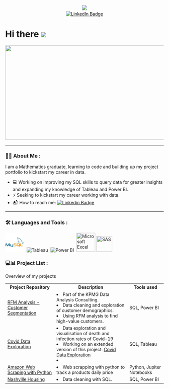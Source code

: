 <!--
**CheilaDaSilva/CheilaDaSilva** is a ✨ _special_ ✨ repository because its `README.md` (this file) appears on your GitHub profile.

Here are some ideas to get you started:

- 🔭 I’m currently working on ...
- 🌱 I’m currently learning ...
- 👯 I’m looking to collaborate on ...
- 🤔 I’m looking for help with ...
- 💬 Ask me about ...
- 📫 How to reach me: ...
- 😄 Pronouns: ...
- ⚡ Fun fact: ...
-->

<!-- header + links -->


<div id="header" align="center">
  <img src="https://media.giphy.com/media/XwBzLXzYq7ljHBXkHk/giphy.gif" width="200"/>
  <div id="badges">
  <a href="https://www.linkedin.com/in/cheilacarinadasilva/">
    <img src="https://img.shields.io/badge/LinkedIn-blue?style=for-the-badge&logo=linkedin&logoColor=white" alt="LinkedIn Badge"/>
  </a>
  </div>
</div>

<h1>
  Hi there
  <img src="https://media.giphy.com/media/hvRJCLFzcasrR4ia7z/giphy.gif" width="30px"/>
</h1>
<div align="center">
  <img src="https://media.giphy.com/media/AjyLmNcI5K53XlR0jR/giphy.gif" width="600" height="300"/>
</div>

---

<!-- about me -->

### :woman_technologist: About Me :

I am a Mathematics graduate, learning to code and building up my project portfolio to kickstart my career in data.

- 💻 Working on improving my SQL skills to query data for greater insights and expanding my knowledge of Tableau and Power BI.
- ⚡ Seeking to kickstart my career working with data.
- 📬 How to reach me: [![Linkedin Badge](https://img.shields.io/badge/-Cheila-blue?style=flat&logo=Linkedin&logoColor=white)](https://www.linkedin.com/in/cheilacarinadasilva/)

---

<!-- skills section - programming languages -->

### :hammer_and_wrench: Languages and Tools :
<div>
  <img src="https://github.com/devicons/devicon/blob/master/icons/mysql/mysql-original-wordmark.svg" title="MySQL"  alt="MySQL" width="60" height="60"/>&nbsp;
  <img src="https://logos-world.net/wp-content/uploads/2021/10/Tableau-Logo.png" title="Tableau" alt="Tableau" width="80" height="60"/>&nbsp;
  <img src="https://res.cloudinary.com/hevo/images/f_auto,q_auto/v1655278325/hevo-learn/Power-BI-Power-BI-logo/Power-BI-Power-BI-logo.png?_i=AA" title="Power BI" alt="Power BI" width="80" height="40"/>&nbsp;
  <img src="https://logos-world.net/wp-content/uploads/2022/02/Microsoft-Excel-Symbol.png" title="Microsoft Excel" **alt="Microsoft Excel" width="60" height="60"/>
  <img src="https://upload.wikimedia.org/wikipedia/commons/thumb/1/10/SAS_logo_horiz.svg/2560px-SAS_logo_horiz.svg.png" title="SAS" **alt="SAS" width="50" height="50"/>
</div>


<!-- project session - descriptions -->

### 💻📊 Project List :

Overview of my projects

<table>
	<tbody>
		<tr>
			<th align="center"> Project Repository </th>
			<th align="center"> Description </th>
			<th align="center"> Tools used </th>
		</tr>
    		<tr>
			<td align="left">
				<a href ="https://github.com/CheilaDaSilva/Work_Experience_Projects/tree/main/KPMG%20Data%20Analytics%20Consulting%20Virtual%20Internship"> RFM Analysis - Customer Segmentation </a>
			</td>
			<td align="left">
        			<li>Part of the KPMG Data Analysis Consulting.</li>
       				 <li>Data cleaning and exploration of customer demographics.</li>
       				 <li>Using RFM analysis to find high-value customers.</li> 
     			 </td>
			<td align="left">SQL, Power BI</td>
		</tr>
		<tr>
			<td align="left">
				<a href="https://github.com/CheilaDaSilva/Data-Analysis-Small-Projects/tree/main/covid%20data%20exploration%20with%20SQL">Covid Data Exploration</a>
			</td>
			<td align="left">
        		<li>Data exploration and visualisation of death and infection rates of Covid-19 </li>
			<li>Working on an extended version of this project: 
				<a href="https://github.com/CheilaDaSilva/Covid-Data-Exploration-Extended-Project">Covid Data Exploration</a><li>
      </td>
			<td align="left">SQL, Tableau</td>
		</tr>
   		 <tr>
			<td align="left">
				<a href="https://github.com/CheilaDaSilva/Amazon-Web-Scraping-With-Python">Amazon Web Scraping with Python</a></td>
	 	        <td align="left"><li>Web scrapping with python to track a products daily price </li></td>
			<td align="left">Python, Jupiter Notebooks</td>
		</tr>
		<tr>
			<td align="left">
				<a href="https://github.com/CheilaDaSilva/Data-Analysis-Small-Projects/tree/main/Nashville%20Housing%20Data%20-%20data%20cleaning%20with%20SQL">Nashville Housing</a></td>
			<td align="left"><li>Data cleaning with SQL.</li></td>
			<td align="left">SQL, Power BI</td>
		</tr>
	</tbody>

</table>
